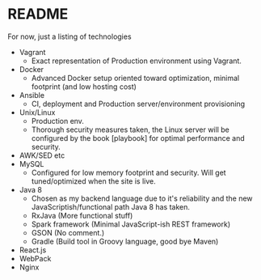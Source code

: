 # README
For now, just a listing of technologies

* Vagrant
    * Exact representation of Production environment using Vagrant.
* Docker
    * Advanced Docker setup oriented toward optimization, minimal footprint (and low hosting cost)
* Ansible
    * CI, deployment and Production server/environment provisioning
* Unix/Linux
    * Production env.
    * Thorough security measures taken, the Linux server will be configured by the book [playbook] for optimal performance and security.
* AWK/SED etc
* MySQL
    * Configured for low memory footprint and security. Will get tuned/optimized when the site is live.
* Java 8
    * Chosen as my backend language due to it's reliability and the new JavaScriptish/functional path Java 8 has taken.
    * RxJava (More functional stuff)
    * Spark framework (Minimal JavaScript-ish REST framework)
    * GSON (No comment.)
    * Gradle (Build tool in Groovy language, good bye Maven)
* React.js
* WebPack
* Nginx 
